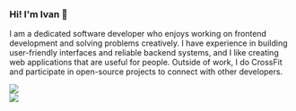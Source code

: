 ### Hi! I'm Ivan 👋

I am a dedicated software developer who enjoys working on frontend development and solving problems creatively. I have experience in building user-friendly interfaces and reliable backend systems, and I like creating web applications that are useful for people. Outside of work, I do CrossFit and participate in open-source projects to connect with other developers.

![](https://github-readme-stats.vercel.app/api?username=siropkin&theme=github_dark_dimmed&hide_border=true&include_all_commits=true&count_private=true)<br/>
![](https://github-readme-stats.vercel.app/api/top-langs/?username=siropkin&theme=github_dark_dimmed&hide_border=true&include_all_commits=true&count_private=true&layout=compact)<br/>

